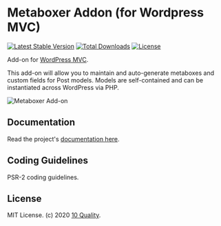 # Metaboxer Addon (for Wordpress MVC)

[![Latest Stable Version](https://poser.pugx.org/10quality/wpmvc-addon-metaboxer/v/stable)](https://packagist.org/packages/10quality/wpmvc-addon-metaboxer)
[![Total Downloads](https://poser.pugx.org/10quality/wpmvc-addon-metaboxer/downloads)](https://packagist.org/packages/10quality/wpmvc-addon-metaboxer)
[![License](https://poser.pugx.org/10quality/wpmvc-addon-metaboxer/license)](https://packagist.org/packages/10quality/wpmvc-addon-metaboxer)

Add-on for [WordPress MVC](http://www.wordpress-mvc.com/).

This add-on will allow you to maintain and auto-generate metaboxes and custom fields for Post models. Models are self-contained and can be instantiated across WordPress via PHP.

![Metaboxer Add-on](https://www.wordpress-mvc.com/wp-content/uploads/2020/04/wpmvc-metaboxer-addon.jpg)

## Documentation

Read the project's [documentation here](https://github.com/10quality/wpmvc-addon-metaboxer/wiki).

## Coding Guidelines

PSR-2 coding guidelines.

## License

MIT License. (c) 2020 [10 Quality](https://www.10quality.com/).